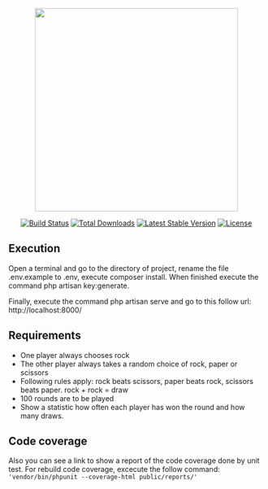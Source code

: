 <p align="center"><img src="https://res.cloudinary.com/dtfbvvkyp/image/upload/v1566331377/laravel-logolockup-cmyk-red.svg" width="400"></p>

<p align="center">
<a href="https://travis-ci.org/laravel/framework"><img src="https://travis-ci.org/laravel/framework.svg" alt="Build Status"></a>
<a href="https://packagist.org/packages/laravel/framework"><img src="https://poser.pugx.org/laravel/framework/d/total.svg" alt="Total Downloads"></a>
<a href="https://packagist.org/packages/laravel/framework"><img src="https://poser.pugx.org/laravel/framework/v/stable.svg" alt="Latest Stable Version"></a>
<a href="https://packagist.org/packages/laravel/framework"><img src="https://poser.pugx.org/laravel/framework/license.svg" alt="License"></a>
</p>

## Execution

Open a terminal and go to the directory of project, rename the file .env.example to .env, execute composer install. When finished execute the command php artisan key:generate.

Finally, execute the command php artisan serve and go to this follow url: http://localhost:8000/

## Requirements

- One player always chooses rock
- The other player always takes a random choice of rock, paper or scissors
- Following rules apply: rock beats scissors, paper beats rock, scissors beats paper. rock + rock = draw
- 100 rounds are to be played
- Show a statistic how often each player has won the round and how many draws.

## Code coverage

Also you can see a link to show a report of the code coverage done by unit test.
For rebuild code coverage, excecute the follow command: 
`'vendor/bin/phpunit --coverage-html public/reports/'`
